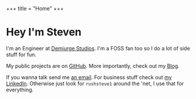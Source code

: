 +++
title = "Home"
+++

# Hey I'm <span class="name">Steven</span>

I'm an Engineer at <a href="https://demiurgestudios.com/">Demiurge Studios</a>.
I'm a FOSS fan too so I do a lot of side stuff for fun.

My public projects are on
<a href="https://github.com/rushsteve1" target="_blank" rel="me" class="b">GitHub</a>.
More importantly, check out my [Blog](/blog).

If you wanna talk send me <a href="mailto:rushsteve1@rushsteve1.us">an email</a>.
For business stuff check out
<a href="https://linkedin.com/in/stevenvanzyl" target="_blank" rel="me">my LinkedIn</a>.
Otherwise just look for `rushsteve1` around the 'net, I use that for everything.


